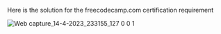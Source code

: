 Here is the solution for the freecodecamp.com certification requirement


![Web capture_14-4-2023_233155_127 0 0 1](https://user-images.githubusercontent.com/84061230/232103341-a11ae4a2-3bf5-4ba5-ae91-e0c7d01ef637.jpeg)
